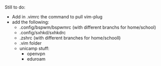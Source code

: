 
Still to do:

- Add in .vimrc the command to pull vim-plug
- add the following:
  - .config/bspwm/bspwmrc (with different branchs for home/school)
  - .config/sxhkd/sxhkdrc
  - .zshrc (with different branches for home/schooll)
  - .vim folder
  - unicamp stuff:
    - openvpn 
    - eduroam 

  
